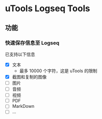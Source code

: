# uTools Logseq Tools

## 功能
### 快速保存信息至 Logseq
已支持以下信息
- [x] 文本
  - 最多 10000 个字符，这是 uTools 的限制
- [x] 截图和复制的图像
- [ ] 图片
- [ ] 音频
- [ ] 视频
- [ ] PDF
- [ ] MarkDown
- [ ] ...
